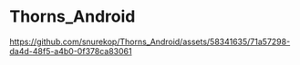 # Thorns_Android

https://github.com/snurekop/Thorns_Android/assets/58341635/71a57298-da4d-48f5-a4b0-0f378ca83061

